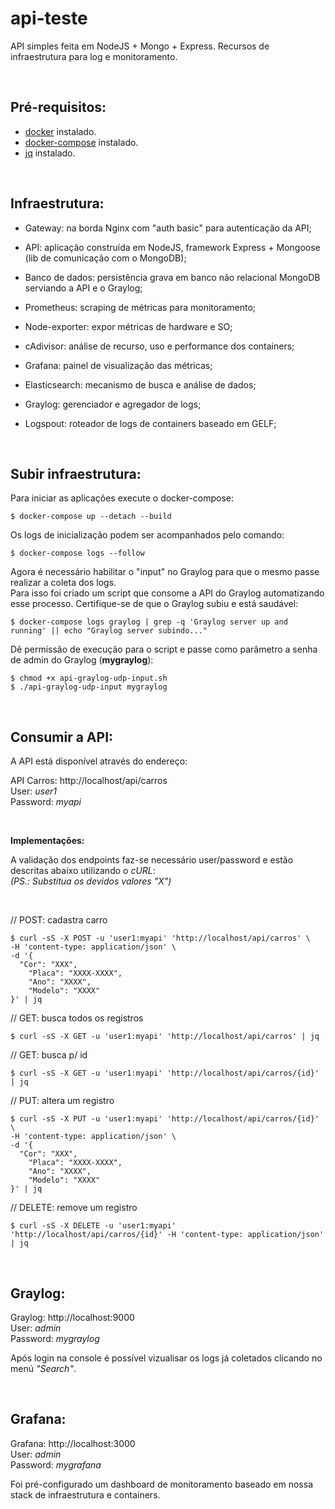 # api-teste
API simples feita em NodeJS + Mongo + Express. Recursos de infraestrutura para log e monitoramento. 

<br>

## Pré-requisitos:

- [docker](https://docs.docker.com/engine/install/) instalado.
- [docker-compose](https://docs.docker.com/compose/install/) instalado.
- [jq](https://github.com/stedolan/jq/wiki/Installation) instalado.

<br>

## Infraestrutura:

- Gateway: na borda Nginx com "auth basic" para autenticação da API;

- API: aplicação construída em NodeJS, framework Express + Mongoose (lib de comunicação com o MongoDB);

- Banco de dados: persistência grava em banco não relacional MongoDB serviando a API e o Graylog;

- Prometheus: scraping de métricas para monitoramento;

- Node-exporter: expor métricas de hardware e SO;

- cAdivisor: análise de recurso, uso e performance dos containers;

- Grafana: painel de visualização das métricas;

- Elasticsearch: mecanismo de busca e análise de dados;

- Graylog: gerenciador e agregador de logs;

- Logspout: roteador de logs de containers baseado em GELF;

<br>

## Subir infraestrutura:

Para iniciar as aplicações execute o docker-compose:
```
$ docker-compose up --detach --build
```
Os logs de inicialização podem ser acompanhados pelo comando:
```
$ docker-compose logs --follow
```
Agora é necessário habilitar o "input" no Graylog para que o mesmo passe realizar a coleta dos logs. <br>
Para isso foi criado um script que consome a API do Graylog automatizando esse processo. Certifique-se de que o Graylog subiu e está saudável:
```
$ docker-compose logs graylog | grep -q 'Graylog server up and running' || echo "Graylog server subindo..."
```
Dê permissão de execução para o script e passe como parâmetro a senha de admin do Graylog (**mygraylog**):
```
$ chmod +x api-graylog-udp-input.sh
$ ./api-graylog-udp-input mygraylog
```

<br>

## Consumir a API:

A API está disponível através do endereço: <br>

API Carros: http://localhost/api/carros <br>
User: *user1* <br>
Password: *myapi* <br>

<br>

**Implementações:**

A validação dos endpoints faz-se necessário user/password e estão descritas abaixo utilizando o _cURL_: <br>
_(PS.: Substitua os devidos valores "X")_ 

<br>

// POST: cadastra carro
```
$ curl -sS -X POST -u 'user1:myapi' 'http://localhost/api/carros' \
-H 'content-type: application/json' \
-d '{ 
  "Cor": "XXX",
	"Placa": "XXXX-XXXX",
	"Ano": "XXXX",
	"Modelo": "XXXX"
}' | jq
```
// GET: busca todos os registros
```
$ curl -sS -X GET -u 'user1:myapi' 'http://localhost/api/carros' | jq
```
// GET: busca p/ id
```
$ curl -sS -X GET -u 'user1:myapi' 'http://localhost/api/carros/{id}' | jq
```
// PUT: altera um registro
```
$ curl -sS -X PUT -u 'user1:myapi' 'http://localhost/api/carros/{id}' \
-H 'content-type: application/json' \
-d '{ 
  "Cor": "XXX",
	"Placa": "XXXX-XXXX",
	"Ano": "XXXX",
	"Modelo": "XXXX"
}' | jq
```
// DELETE: remove um registro
```
$ curl -sS -X DELETE -u 'user1:myapi' 'http://localhost/api/carros/{id}' -H 'content-type: application/json' | jq
```

<br>

## Graylog:

Graylog: http://localhost:9000 <br>
User: *admin* <br>
Password: *mygraylog* <br>

Após login na console é possível vizualisar os logs já coletados clicando no menú _"Search"_.

<br>

## Grafana:

Grafana: http://localhost:3000 <br>
User: *admin* <br>
Password: *mygrafana* <br>

Foi pré-configurado um dashboard de monitoramento baseado em nossa stack de infraestrutura e containers.



